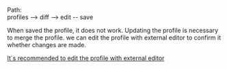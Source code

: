 Path:  
profiles --> diff --> edit -- save

When saved the profile, it does not work. Updating the profile is necessary to merge the profile.
we can edit the profile with external editor to confirm it whether changes are made.

<u>It`s recommended to edit the profile with external editor
